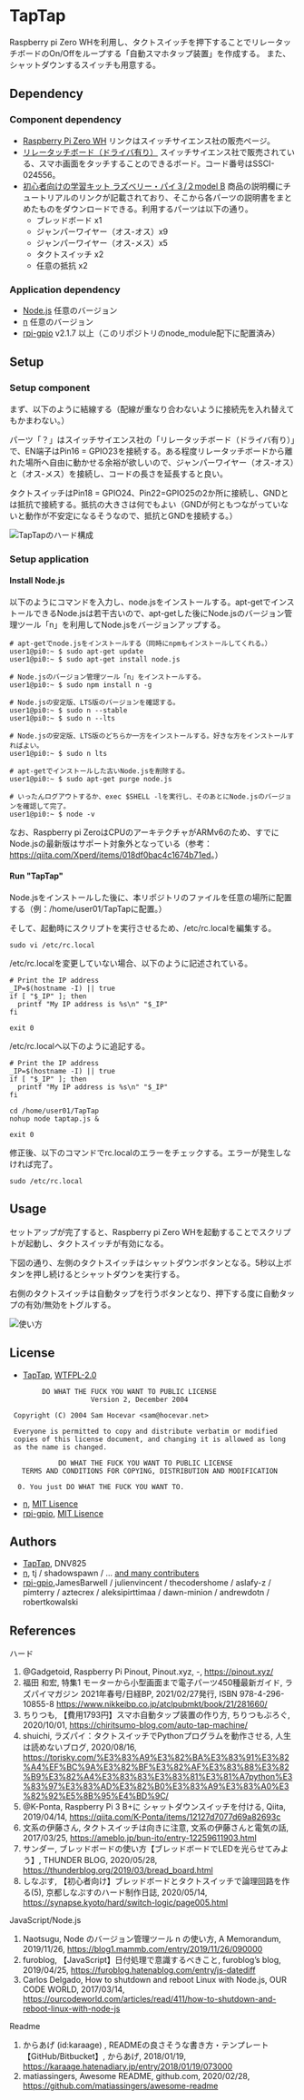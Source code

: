 # TapTap

Raspberry pi Zero WHを利用し、タクトスイッチを押下することでリレータッチボードのOn/Offをループする「自動スマホタップ装置」を作成する。
また、シャットダウンするスイッチも用意する。

## Dependency

### Component dependency

- [Raspberry Pi Zero WH](https://www.switch-science.com/catalog/3646/) リンクはスイッチサイエンス社の販売ページ。
- [リレータッチボード（ドライバ有り）](https://www.switch-science.com/catalog/2455/) スイッチサイエンス社で販売されている、スマホ画面をタッチすることのできるボード。コード番号はSSCI-024556。
- [初心者向けの学習キット ラズベリー・パイ３/２model B](https://www.amazon.co.jp/gp/product/B075167Y4D/) 商品の説明欄にチュートリアルのリンクが記載されており、そこから各パーツの説明書をまとめたものをダウンロードできる。利用するパーツは以下の通り。
  - ブレッドボード x1
  - ジャンパーワイヤー（オス-オス）x9
  - ジャンパーワイヤー（オス-メス）x5
  - タクトスイッチ x2
  - 任意の抵抗 x2

### Application dependency

- [Node.js](https://nodejs.org/en/) 任意のバージョン
- [n](https://www.npmjs.com/package/n) 任意のバージョン
- [rpi-gpio](https://www.npmjs.com/package/rpi-gpio) v2.1.7 以上（このリポジトリのnode_module配下に配置済み）

## Setup

### Setup component

まず、以下のように結線する（配線が重なり合わないように接続先を入れ替えてもかまわない。）

パーツ「？」はスイッチサイエンス社の「リレータッチボード（ドライバ有り）」で、EN端子はPin16 = GPIO23を接続する。ある程度リレータッチボードから離れた場所へ自由に動かせる余裕が欲しいので、ジャンパーワイヤー（オス-オス）と（オス-メス）を接続し、コードの長さを延長すると良い。

タクトスイッチはPin18 = GPIO24、Pin22=GPIO25の2か所に接続し、GNDとは抵抗で接続する。抵抗の大きさは何でもよい（GNDが何ともつながっていないと動作が不安定になるそうなので、抵抗とGNDを接続する。）

![TapTapのハード構成](./README-Setup.png)

### Setup application

#### Install Node.js

以下のようにコマンドを入力し、node.jsをインストールする。apt-getでインストールできるNode.jsは若干古いので、apt-getした後にNode.jsのバージョン管理ツール「n」を利用してNode.jsをバージョンアップする。

```shell
# apt-getでnode.jsをインストールする（同時にnpmもインストールしてくれる。）
user1@pi0:~ $ sudo apt-get update
user1@pi0:~ $ sudo apt-get install node.js

# Node.jsのバージョン管理ツール「n」をインストールする。
user1@pi0:~ $ sudo npm install n -g

# Node.jsの安定版、LTS版のバージョンを確認する。
user1@pi0:~ $ sudo n --stable
user1@pi0:~ $ sudo n --lts

# Node.jsの安定版、LTS版のどちらか一方をインストールする。好きな方をインストールすればよい。
user1@pi0:~ $ sudo n lts

# apt-getでインストールした古いNode.jsを削除する。
user1@pi0:~ $ sudo apt-get purge node.js

# いったんログアウトするか、exec $SHELL -lを実行し、そのあとにNode.jsのバージョンを確認して完了。
user1@pi0:~ $ node -v
```

なお、Raspberry pi ZeroはCPUのアーキテクチャがARMv6のため、すでにNode.jsの最新版はサポート対象外となっている（参考：<https://qiita.com/Xperd/items/018df0bac4c1674b71ed>。）

#### Run "TapTap"

Node.jsをインストールした後に、本リポジトリのファイルを任意の場所に配置する（例：/home/user01/TapTapに配置。）

そして、起動時にスクリプトを実行させるため、/etc/rc.localを編集する。

```shell
sudo vi /etc/rc.local
```

/etc/rc.localを変更していない場合、以下のように記述されている。

```shell
# Print the IP address
_IP=$(hostname -I) || true
if [ "$_IP" ]; then
  printf "My IP address is %s\n" "$_IP"
fi

exit 0
```

/etc/rc.localへ以下のように追記する。

```shell
# Print the IP address
_IP=$(hostname -I) || true
if [ "$_IP" ]; then
  printf "My IP address is %s\n" "$_IP"
fi

cd /home/user01/TapTap
nohup node taptap.js &

exit 0
```

修正後、以下のコマンドでrc.localのエラーをチェックする。エラーが発生しなければ完了。

```shell
sudo /etc/rc.local
```

## Usage

セットアップが完了すると、Raspberry pi Zero WHを起動することでスクリプトが起動し、タクトスイッチが有効になる。

下図の通り、左側のタクトスイッチはシャットダウンボタンとなる。5秒以上ボタンを押し続けるとシャットダウンを実行する。

右側のタクトスイッチは自動タップを行うボタンとなり、押下する度に自動タップの有効/無効をトグルする。

![使い方](./README-Usage.png)

## License

- [TapTap](https://github.com/DNV825/TapTap), [WTFPL-2.0](http://www.wtfpl.net/)

```text
        DO WHAT THE FUCK YOU WANT TO PUBLIC LICENSE 
                    Version 2, December 2004 

 Copyright (C) 2004 Sam Hocevar <sam@hocevar.net> 

 Everyone is permitted to copy and distribute verbatim or modified 
 copies of this license document, and changing it is allowed as long 
 as the name is changed. 

            DO WHAT THE FUCK YOU WANT TO PUBLIC LICENSE 
   TERMS AND CONDITIONS FOR COPYING, DISTRIBUTION AND MODIFICATION 

  0. You just DO WHAT THE FUCK YOU WANT TO.
```

- [n](https://www.npmjs.com/package/n), [MIT Lisence](https://github.com/tj/n/blob/master/LICENSE)
- [rpi-gpio](https://www.npmjs.com/package/rpi-gpio), [MIT Lisence](https://github.com/JamesBarwell/rpi-gpio.js/blob/master/MIT-LICENSE.txt)

## Authors

- [TapTap](https://github.com/DNV825/TapTap), DNV825
- [n](https://www.npmjs.com/package/n), tj / shadowspawn / ... [and many contributers](https://github.com/tj/n/graphs/contributors)
- [rpi-gpio](https://www.npmjs.com/package/rpi-gpio),JamesBarwell / julienvincent / thecodershome / aslafy-z / pimterry / aztecrex / aleksipirttimaa / dawn-minion / andrewdotn / robertkowalski

## References

ハード

1. @Gadgetoid, Raspberry Pi Pinout, Pinout.xyz, -, <https://pinout.xyz/>
1. 福田 和宏, 特集1 モーターから小型画面まで電子パーツ450種最新ガイド, ラズパイマガジン 2021年春号/日経BP, 2021/02/27発行, ISBN 978-4-296-10855-8 <https://www.nikkeibp.co.jp/atclpubmkt/book/21/281660/>
1. ちりつも, 【費用1793円】スマホ自動タップ装置の作り方, ちりつもぶろぐ, 2020/10/01, <https://chiritsumo-blog.com/auto-tap-machine/>
1. shuichi, ラズパイ：タクトスイッチでPythonプログラムを動作させる, 人生は読めないブログ, 2020/08/16, <https://torisky.com/%E3%83%A9%E3%82%BA%E3%83%91%E3%82%A4%EF%BC%9A%E3%82%BF%E3%82%AF%E3%83%88%E3%82%B9%E3%82%A4%E3%83%83%E3%83%81%E3%81%A7python%E3%83%97%E3%83%AD%E3%82%B0%E3%83%A9%E3%83%A0%E3%82%92%E5%8B%95%E4%BD%9C/>
1. @K-Ponta, Raspberry Pi 3 B+に シャットダウンスイッチを付ける, Qiita, 2019/04/14, <https://qiita.com/K-Ponta/items/12127d7077d69a82693c>
1. 文系の伊藤さん, タクトスイッチは向きに注意, 文系の伊藤さんと電気の話, 2017/03/25, <https://ameblo.jp/bun-ito/entry-12259611903.html>
1. サンダー, ブレッドボードの使い方【ブレッドボードでLEDを光らせてみよう】, THUNDER BLOG, 2020/05/28, <https://thunderblog.org/2019/03/bread_board.html>
1. しなぷす, 【初心者向け】ブレッドボードとタクトスイッチで論理回路を作る(5), 京都しなぷすのハード制作日誌, 2020/05/14, <https://synapse.kyoto/hard/switch-logic/page005.html>

JavaScript/Node.js

1. Naotsugu, Node のバージョン管理ツール n の使い方, A Memorandum, 2019/11/26, <https://blog1.mammb.com/entry/2019/11/26/090000>
1. furoblog, 【JavaScript】日付処理で意識するべきこと, furoblog’s blog, 2019/04/25, <https://furoblog.hatenablog.com/entry/js-datediff>
1. Carlos Delgado, How to shutdown and reboot Linux with Node.js, OUR CODE WORLD, 2017/03/14, <https://ourcodeworld.com/articles/read/411/how-to-shutdown-and-reboot-linux-with-node-js>

Readme

1. からあげ (id:karaage) , READMEの良さそうな書き方・テンプレート【GitHub/Bitbucket】, からあげ, 2018/01/19, <https://karaage.hatenadiary.jp/entry/2018/01/19/073000>
1. matiassingers, Awesome README, github.com, 2020/02/28, <https://github.com/matiassingers/awesome-readme>
